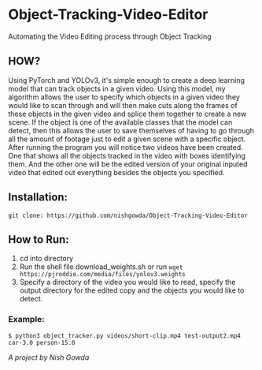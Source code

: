 # Object-Tracking-Video-Editor
Automating the Video Editing process through Object Tracking
## HOW?
Using PyTorch and YOLOv3, it's simple enough to create a deep learning model that can track objects in a given video. Using this model, my algorithm allows the user to specify which objects in a given video they would like to scan through and will then make cuts along the frames of these objects in the given video and splice them together to create a new scene. If the object is one of the available classes that the model can detect, then this allows the user to save themselves of having to go through all the amount of footage just to edit a given scene with a specific object. After running the program you will notice two videos have been created. One that shows all the objects tracked in the video with boxes identifying them. And the other one will be the edited version of your original inputed video that edited out everything besides the objects you specified.
## Installation:
```
git clone: https://github.com/nishgowda/Object-Tracking-Video-Editor
```

## How to Run:
  1. cd into directory
  3. Run the shell file download_weights.sh or run ```wget https://pjreddie.com/media/files/yolov3.weights```
  2. Specify a directory of the video you would like to read, specify the output directory for the edited copy and the objects you would like to detect.
### Example: 
  ```
  $ python3 object_tracker.py videos/short-clip.mp4 test-output2.mp4 car-3.0 person-15.0
  ```

*A project by Nish Gowda*

